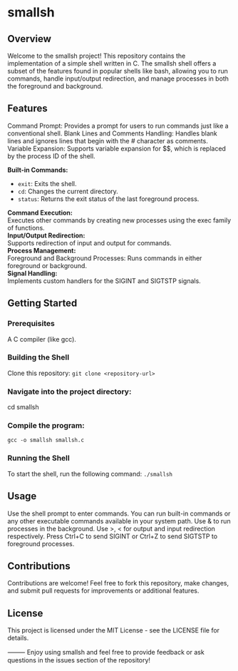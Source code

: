 # smallsh
## Overview
Welcome to the smallsh project! This repository contains the implementation of a simple shell written in C. The smallsh shell offers a subset of the features found in popular shells like bash, allowing you to run commands, handle input/output redirection, and manage processes in both the foreground and background.

## Features
Command Prompt: Provides a prompt for users to run commands just like a conventional shell.
Blank Lines and Comments Handling: Handles blank lines and ignores lines that begin with the # character as comments.
Variable Expansion: Supports variable expansion for $$, which is replaced by the process ID of the shell.

**Built-in Commands:**
* `exit`: Exits the shell.
* `cd`: Changes the current directory.
* `status`: Returns the exit status of the last foreground process.

**Command Execution:**  
Executes other commands by creating new processes using the exec family of functions.  
**Input/Output Redirection:**  
Supports redirection of input and output for commands.  
**Process Management:**  
Foreground and Background Processes: Runs commands in either foreground or background.  
**Signal Handling:**  
Implements custom handlers for the SIGINT and SIGTSTP signals.

## Getting Started
### Prerequisites
A C compiler (like gcc).

### Building the Shell
Clone this repository:
`git clone <repository-url>`

### Navigate into the project directory:
cd smallsh

### Compile the program:
`gcc -o smallsh smallsh.c`

### Running the Shell
To start the shell, run the following command:
`./smallsh`

## Usage
Use the shell prompt to enter commands. You can run built-in commands or any other executable commands available in your system path.
Use & to run processes in the background.
Use >, < for output and input redirection respectively.
Press Ctrl+C to send SIGINT or Ctrl+Z to send SIGTSTP to foreground processes.

## Contributions
Contributions are welcome! Feel free to fork this repository, make changes, and submit pull requests for improvements or additional features.

## License
This project is licensed under the MIT License - see the LICENSE file for details.

⸻
Enjoy using smallsh and feel free to provide feedback or ask questions in the issues section of the repository!

